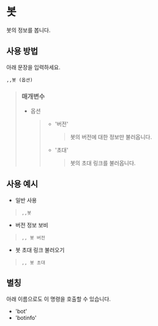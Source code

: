 # 봇
봇의 정보를 봅니다.

## 사용 방법
아래 문장을 입력하세요.
```
,,봇 (옵션)
```

> ### 매개변수
> * 옵션
>   > * '버전'
>   >   > 봇의 버전에 대한 정보만 불러옵니다.
>   > * '초대'
>   >   > 봇의 초대 링크를 불러옵니다.

## 사용 예시
* 일반 사용
> `,,봇`

* 버전 정보 보비
> `,, 봇 버전`

* 봇 초대 링크 불러오기
> `,, 봇 초대`

## 별칭
아래 이름으로도 이 명령을 호출할 수 있습니다.

* 'bot'
* 'botinfo'